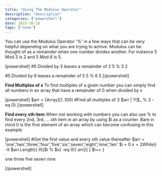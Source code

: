 ```yaml
---
title: "Using The Modulus Operator"
description: "description"
categories: ["powershell"]
date: 2015-10-28
tags: ["none"]
---
```



You can use the Modulus Operator '%' in a few ways that can be very helpful depending on what you are trying to achive. Modulus can be thought of as a remainder when one number divides another. For instance 5 Mod 3 is 2 and 5 Mod 6 is 5.

[powershell] #5 Divided by 3 leaves a remainder of 2
5 % 3
2

#5 Divided by 6 leaves a remainder of 5
5 % 6
5
[/powershell]

<strong>Find Multiples of x</strong>
To find multiples of a given number you can simply find all numbers in an array that have a remainder of 0 when divided by x

[powershell] $arr = {Array](1..100)
#Find all multiples of 3
$arr | ?{$_ % 3 -eq 0}
[/powershell]

<strong>Find every xth item</strong>
When not working with numbers you can also use % to find every 2nd, 3rd, ... xth item in an array by using $i as a counter. Bare in mind 0 is the first element of an array which can become confusing in this example

[powershell] #Get the first value and every xth value thereafter
$arr = 'one','two','three','four','five','six','seven','eight','nine','ten'
$i = 0
$x = 2
While ($i -lt $arr.Length){
    if(($i % $x) -eq 0){
        $arr[$i]
    }
    $i++
}

one
three
five
seven
nine

[/powershell]
